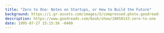 ```yaml
---
title: "Zero to One: Notes on Startups, or How to Build the Future"
background: https://i.gr-assets.com/images/S/compressed.photo.goodreads.com/books/1630663027l/18050143._SY75_.jpg
description: https://www.goodreads.com/book/show/18050143-zero-to-one
date: 1995-07-27 15:15:56 -0400
---
```

